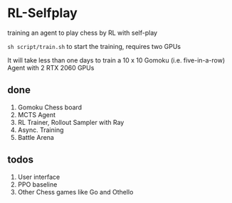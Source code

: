 # RL-Selfplay
training an agent to play chess  by RL with self-play

``sh script/train.sh`` to start the training, requires two GPUs

It will take less than one days to train a 10 x 10 Gomoku (i.e. five-in-a-row) Agent with 2 RTX 2060 GPUs


## done
1. Gomoku Chess board
2. MCTS Agent
3. RL Trainer, Rollout Sampler with Ray
4. Async. Training
5. Battle Arena

## todos
1. User interface
2. PPO baseline
3. Other Chess games like Go and Othello
